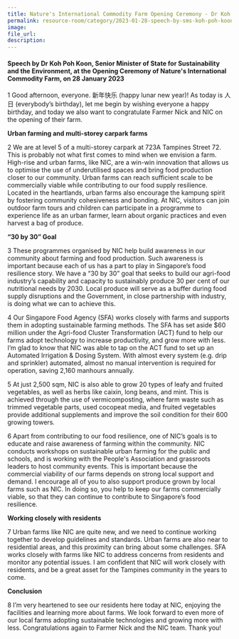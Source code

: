 ```yaml
---
title: Nature's International Commodity Farm Opening Ceremony - Dr Koh Poh Koon
permalink: resource-room/category/2023-01-28-speech-by-sms-koh-poh-koon-at-launch-of-NIC-farm
image:
file_url:
description:
---
```


#### Speech by Dr Koh Poh Koon, Senior Minister of State for Sustainability and the Environment, at the Opening Ceremony of Nature's International Commodity Farm, on 28 January 2023

1 Good afternoon, everyone. 新年快乐 (happy lunar new year)! As today is 人日 (everybody’s birthday), let me begin by wishing everyone a happy birthday, and today we also want to congratulate Farmer Nick and NIC on the opening of their farm.   

**Urban farming and multi-storey carpark farms**

2 We are at level 5 of a multi-storey carpark at 723A Tampines Street 72. This is probably not what first comes to mind when we envision a farm. High-rise and urban farms, like NIC, are a win-win innovation that allows us to optimise the use of underutilised spaces and bring food production closer to our community. Urban farms can reach sufficient scale to be commercially viable while contributing to our food supply resilience. Located in the heartlands, urban farms also encourage the kampung spirit by fostering community cohesiveness and bonding. At NIC, visitors can join outdoor farm tours and children can participate in a programme to experience life as an urban farmer, learn about organic practices and even harvest a bag of produce.  

**“30 by 30” Goal** 

3 These programmes organised by NIC help build awareness in our community about farming and food production. Such awareness is important because each of us has a part to play in Singapore’s food resilience story. We have a “30 by 30” goal that seeks to build our agri-food industry’s capability and capacity to sustainably produce 30 per cent of our nutritional needs by 2030. Local produce will serve as a buffer during food supply disruptions and the Government, in close partnership with industry, is doing what we can to achieve this. 

4 Our Singapore Food Agency (SFA) works closely with farms and supports them in adopting sustainable farming methods. The SFA has set aside $60 million under the Agri-food Cluster Transformation (ACT) fund to help our farms adopt technology to increase productivity, and grow more with less. I’m glad to know that NIC was able to tap on the ACT fund to set up an Automated Irrigation & Dosing System. With almost every system (e.g. drip and sprinkler) automated, almost no manual intervention is required for operation, saving 2,160 manhours annually.  

5 At just 2,500 sqm, NIC is also able to grow 20 types of leafy and fruited vegetables, as well as herbs like caixin, long beans, and mint. This is achieved through the use of vermicomposting, where farm waste such as trimmed vegetable parts, used cocopeat media, and fruited vegetables provide additional supplements and improve the soil condition for their 600 growing towers.  

6 Apart from contributing to our food resilience, one of NIC’s goals is to educate and raise awareness of farming within the community. NIC conducts workshops on sustainable urban farming for the public and schools, and is working with the People's Association and grassroots leaders to host community events. This is important because the commercial viability of our farms depends on strong local support and demand. I encourage all of you to also support produce grown by local farms such as NIC. In doing so, you help to keep our farms commercially viable, so that they can continue to contribute to Singapore’s food resilience.   

**Working closely with residents**

7 Urban farms like NIC are quite new, and we need to continue working together to develop guidelines and standards. Urban farms are also near to residential areas, and this proximity can bring about some challenges. SFA works closely with farms like NIC to address concerns from residents and monitor any potential issues. I am confident that NIC will work closely with residents, and be a great asset for the Tampines community in the years to come.  

**Conclusion** 

8 I’m very heartened to see our residents here today at NIC, enjoying the facilities and learning more about farms. We look forward to even more of our local farms adopting sustainable technologies and growing more with less. Congratulations again to Farmer Nick and the NIC team. Thank you!  
